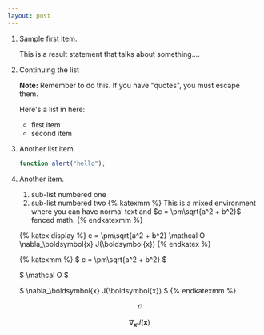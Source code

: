 ```yaml
---
layout: post
---
```

1.  Sample first item.

    This is a result statement that talks about something....

2.  Continuing the list

    <div markdown="span" class="alert alert-info" role="alert"><i class="fa fa-info-circle"></i> <b>Note:</b> Remember to do this. If you have "quotes", you must escape them.</div>


    Here's a list in here:

    * first item
    * second item

3.  Another list item.

    ```js
    function alert("hello");
    ```

4.  Another item.
    1. sub-list numbered one
    2. sub-list numbered two
    {% katexmm %}
      This is a mixed environment where you can have normal text and $c = \pm\sqrt{a^2 + b^2}$ fenced math.
    {% endkatexmm %}

    {% katex display %}
      c = \pm\sqrt{a^2 + b^2}
      \mathcal O
      \nabla_\boldsymbol{x} J(\boldsymbol{x})
    {% endkatex %}

    {% katexmm %}
      $ c = \pm\sqrt{a^2 + b^2} $

      $ \mathcal O $

      $ \nabla_\boldsymbol{x} J(\boldsymbol{x}) $
    {% endkatexmm %}

    $$ \mathcal O $$


    $$ \nabla_\boldsymbol{x} J(\boldsymbol{x}) $$
